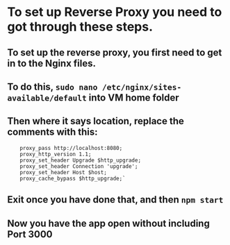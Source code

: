 # To set up Reverse Proxy you need to got through these steps.

## To set up the reverse proxy, you first need to get in to the Nginx files.

## To do this, `sudo nano /etc/nginx/sites-available/default` into VM home folder

## Then where it says location, replace the comments with this:

        proxy_pass http://localhost:8080;
        proxy_http_version 1.1;
        proxy_set_header Upgrade $http_upgrade;
        proxy_set_header Connection 'upgrade';
        proxy_set_header Host $host;
        proxy_cache_bypass $http_upgrade;`

## Exit once you have done that, and then `npm start`

## Now you have the app open without including Port 3000
